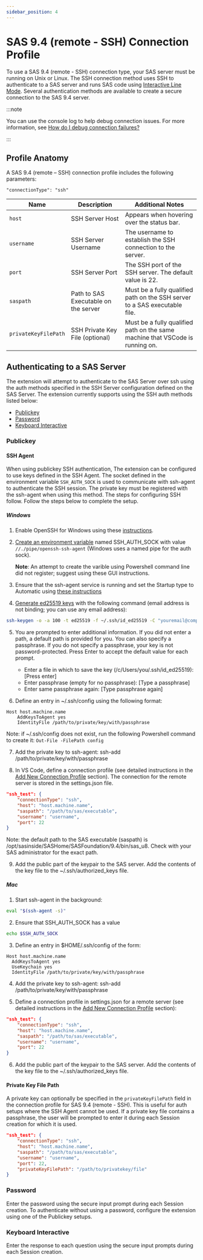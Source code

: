 ```yaml
---
sidebar_position: 4
---
```


# SAS 9.4 (remote - SSH) Connection Profile

To use a SAS 9.4 (remote - SSH) connection type, your SAS server must be running on Unix or Linux. The SSH connection method uses SSH to authenticate to a SAS server and runs SAS code using [Interactive Line Mode](https://go.documentation.sas.com/doc/en/pgmsascdc/9.4_3.5/hostunx/n16ui9f6dacn8pn1t0y2hgxgi7wa.htm). Several authentication methods are available to create a secure connection to the SAS 9.4 server.

:::note

You can use the console log to help debug connection issues. For more information, see [How do I debug connection failures?](../../faq.md#how-do-i-debug-connection-failures)

:::

## Profile Anatomy

A SAS 9.4 (remote – SSH) connection profile includes the following parameters:

`"connectionType": "ssh"`

| Name                 | Description                          | Additional Notes                                                              |
| -------------------- | ------------------------------------ | ----------------------------------------------------------------------------- |
| `host`               | SSH Server Host                      | Appears when hovering over the status bar.                                    |
| `username`           | SSH Server Username                  | The username to establish the SSH connection to the server.                   |
| `port`               | SSH Server Port                      | The SSH port of the SSH server. The default value is 22.                      |
| `saspath`            | Path to SAS Executable on the server | Must be a fully qualified path on the SSH server to a SAS executable file.    |
| `privateKeyFilePath` | SSH Private Key File (optional)      | Must be a fully qualified path on the same machine that VSCode is running on. |

## Authenticating to a SAS Server

The extension will attempt to authenticate to the SAS Server over ssh using the auth methods specified in the SSH Server configuration defined on the SAS Server. The extension currently supports using the SSH auth methods listed below:

- [Publickey](#publickey)
- [Password](#password)
- [Keyboard Interactive](#keyboard-interactive)

### Publickey

#### SSH Agent

When using publickey SSH authentication, The extension can be configured to use keys defined in the SSH Agent. The socket defined in the environment variable `SSH_AUTH_SOCK` is used to communicate with ssh-agent to authenticate the SSH session. The private key must be registered with the ssh-agent when using this method. The steps for configuring SSH follow. Follow the steps below to complete the setup.

##### Windows

1. Enable OpenSSH for Windows using these [instructions](https://learn.microsoft.com/en-us/windows-server/administration/openssh/openssh_install_firstuse?tabs=gui).

2. [Create an environment variable](https://phoenixnap.com/kb/windows-set-environment-variable) named SSH_AUTH_SOCK with value `//./pipe/openssh-ssh-agent`
   (Windows uses a named pipe for the auth sock).

   **Note**: An attempt to create the varible using Powershell command line did not register; suggest using these GUI instructions.

3. Ensure that the ssh-agent service is running and set the Startup type to Automatic using [these instructions](https://dev.to/aka_anoop/how-to-enable-openssh-agent-to-access-your-github-repositories-on-windows-powershell-1ab8)

4. [Generate ed25519 keys](https://medium.com/risan/upgrade-your-ssh-key-to-ed25519-c6e8d60d3c54) with the following command (email address is not binding; you can use any email address):

```sh
ssh-keygen -o -a 100 -t ed25519 -f ~/.ssh/id_ed25519 -C "youremail@company.com"
```

5. You are prompted to enter additional information. If you did not enter a path, a default path is provided for you. You can also specify a passphrase. If you do not specify a passphrase, your key is not password-protected. Press Enter to accept the default value for each prompt.

   - Enter a file in which to save the key (/c/Users/you/.ssh/id_ed25519):[Press enter]
   - Enter passphrase (empty for no passphrase): [Type a passphrase]
   - Enter same passphrase again: [Type passphrase again]

6. Define an entry in ~/.ssh/config using the following format:

```
Host host.machine.name
    AddKeysToAgent yes
    IdentityFile /path/to/private/key/with/passphrase
```

Note: if ~/.ssh/config does not exist, run the following Powershell command to create it: `Out-File -FilePath config`

7. Add the private key to ssh-agent: ssh-add /path/to/private/key/with/passphrase

8. In VS Code, define a connection profile (see detailed instructions in the [Add New Connection Profile](./index.md#add-new-connection-profile) section). The connection for the remote server is stored in the settings.json file.

```json
"ssh_test": {
    "connectionType": "ssh",
    "host": "host.machine.name",
    "saspath": "/path/to/sas/executable",
    "username": "username",
    "port": 22
}
```

Note: the default path to the SAS executable (saspath) is /opt/sasinside/SASHome/SASFoundation/9.4/bin/sas_u8. Check with your SAS administrator for the exact path.

9. Add the public part of the keypair to the SAS server. Add the contents of the key file to the ~/.ssh/authorized_keys file.

##### Mac

1. Start ssh-agent in the background:

```sh
eval "$(ssh-agent -s)"
```

2. Ensure that SSH_AUTH_SOCK has a value

```sh
echo $SSH_AUTH_SOCK
```

3. Define an entry in $HOME/.ssh/config of the form:

```
Host host.machine.name
  AddKeysToAgent yes
  UseKeychain yes
  IdentityFile /path/to/private/key/with/passphrase
```

4. Add the private key to ssh-agent: ssh-add /path/to/private/key/with/passphrase

5. Define a connection profile in settings.json for a remote server (see detailed instructions in the [Add New Connection Profile](./index.md#add-new-connection-profile) section):

```json
"ssh_test": {
    "connectionType": "ssh",
    "host": "host.machine.name",
    "saspath": "/path/to/sas/executable",
    "username": "username",
    "port": 22
}
```

6. Add the public part of the keypair to the SAS server. Add the contents of the key file to the ~/.ssh/authorized_keys file.

#### Private Key File Path

A private key can optionally be specified in the `privateKeyFilePath` field in the connection profile for SAS 9.4 (remote - SSH). This is useful for auth setups where the SSH Agent cannot be used. If a private key file contains a passphrase, the user will be prompted to enter it during each Session creation for which it is used.

```json
"ssh_test": {
    "connectionType": "ssh",
    "host": "host.machine.name",
    "saspath": "/path/to/sas/executable",
    "username": "username",
    "port": 22,
    "privateKeyFilePath": "/path/to/privatekey/file"
}
```

### Password

Enter the password using the secure input prompt during each Session creation. To authenticate without using a password, configure the extension using one of the Publickey setups.

### Keyboard Interactive

Enter the response to each question using the secure input prompts during each Session creation.
